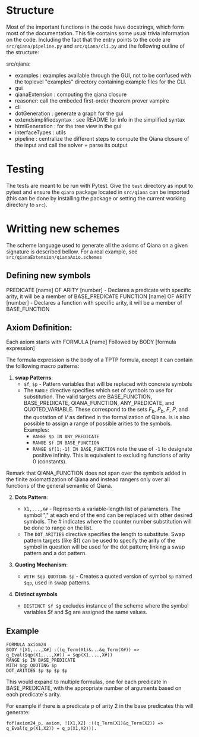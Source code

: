# Structure
Most of the important functions in the code have docstrings, which form most of the documentation.
This file contains some usual trivia information on the code. Including the fact that the entry points to the code are ```src/qiana/pipeline.py``` and ```src/qiana/cli.py``` and the following outline of the structure:

src/qiana:
- examples : examples available through the GUI, not to be confused with the toplevel "examples" directory containing example files for the CLI.
- gui
- qianaExtension : computing the qiana closure
- reasoner: call the embeded first-order theorem prover vampire
- cli
- dotGeneration : generate a graph for the gui
- extendsimplifiedsyntax : see README for info in the simplified syntax
- htmlGeneration : for the tree view in the gui
- interfaceTypes : utils
- pipeline : centralize the different steps to compute the Qiana closure of the input and call the solver + parse its output

# Testing
The tests are meant to be run with Pytest. Give the `test` directory as input to pytest and ensure the `qiana` package located in `src/qiana` can be imported (this can be done by installing the package or setting the current working directory to `src`).

# Writting new schemes
The scheme language used to generate all the axioms of Qiana on a given signature is described bellow. For a real example, see ```src/qianaExtension/qianaAxio.schemes```

## Defining new symbols
PREDICATE [name] OF ARITY [number] - Declares a predicate with specific arity, it will be a member of BASE_PREDICATE
FUNCTION [name] OF ARITY [number] - Declares a function with specific arity, it will be a member of BASE_FUNCTION

## Axiom Definition:
Each axiom starts with FORMULA [name]
Followed by BODY [formula expression]

The formula expression is the body of a TPTP formula, except it can contain the folllowing macro patterns:

1. **swap Patterns**: 
   - `$f`, `$p` - Pattern variables that will be replaced with concrete symbols
   - The `RANGE` directive specifies which set of symbols to use for substitution. The valid targets are BASE_FUNCTION, BASE_PREDICATE, QIANA_FUNCTION, ANY_PREDICATE, and QUOTED_VARIABLE. These correspond to the sets $F_b$, $P_b$, $F$, $P$, and the quotation of $V$ as defined in the formalization of Qiana. Is is also possible to assign a range of possible arities to the symbols. Examples:
     - `RANGE $p IN ANY_PREDICATE`
     - `RANGE $f IN BASE_FUNCTION`
     - `RANGE $f[1;-1] IN BASE_FUNCTION` note the use of `-1` to designate positive infinity. This is equivalent to excluding functions of arity 0 (constants).

Remark that QIANA_FUNCTION does not span over the symbols added in the finite axiomattization of Qiana and instead rangers only over all functions of the general semantic of Qiana.

2. **Dots Pattern**:
   - `X1,...,X#` - Represents a variable-length list of parameters. The symbol "," at each end of the end can be replaced with other desired symbols. The # indicates where the counter number substitution will be done to range on the list.
   - The `DOT_ARITIES` directive specifies the length to substitute. Swap pattern targets (like $f) can be used to specify the arity of the symbol in question will be used for the dot pattern; linking a swap pattern and a dot pattern.

3. **Quoting Mechanism**:
   - `WITH $qp QUOTING $p` - Creates a quoted version of symbol `$p` named `$qp`, used in swap patterns.

4. **Distinct symbols**
   - `DISTINCT $f $g` excludes instance of the scheme where the symbol variables $f and $g are assigned the same values.

## Example
```
FORMULA axiom24
BODY ![X1,...,X#] :((q_Term(X1)&...&q_Term(X#)) => q_Eval($qp(X1,...,X#)) = $qp(X1,...,X#))
RANGE $p IN BASE_PREDICATE
WITH $qp QUOTING $p
DOT_ARITIES $p $p $p $p
```
This would expand to multiple formulas, one for each predicate in BASE_PREDICATE, with the appropriate number of arguments based on each predicate`s arity.

For example if there is a predicate p of arity 2 in the base predicates this will generate:
```
fof(axiom24_p, axiom, ![X1,X2] :((q_Term(X1)&q_Term(X2)) => q_Eval(q_p(X1,X2)) = q_p(X1,X2))).
```